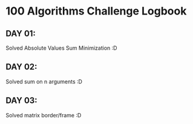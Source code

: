 # 100 Algorithms Challenge Logbook 

## DAY 01:
Solved Absolute Values Sum Minimization :D

## DAY 02:
Solved sum on n arguments :D

## DAY 03:
Solved matrix border/frame :D